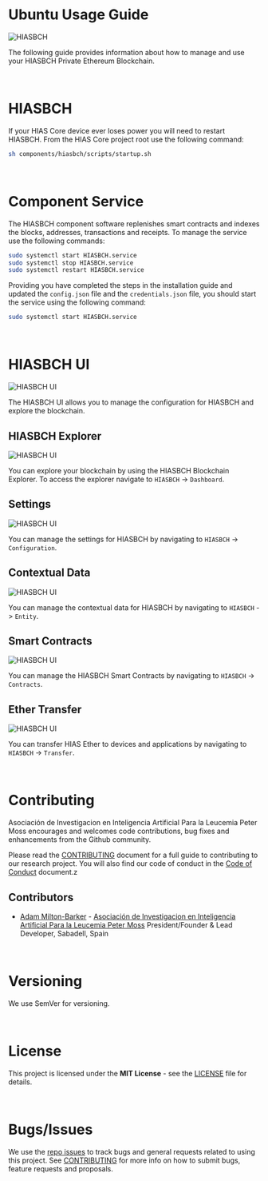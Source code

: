 # Ubuntu Usage Guide

![HIASBCH](../img/project-banner.jpg)

The following guide provides information about how to manage and use your HIASBCH Private Ethereum Blockchain.

&nbsp;

# HIASBCH
If your HIAS Core device ever loses power you will need to restart HIASBCH. From the HIAS Core project root use the following command:

``` bash
sh components/hiasbch/scripts/startup.sh
```

&nbsp;

# Component Service
The HIASBCH component software replenishes smart contracts and indexes the blocks, addresses, transactions and receipts. To manage the service use the following commands:

``` bash
sudo systemctl start HIASBCH.service
sudo systemctl stop HIASBCH.service
sudo systemctl restart HIASBCH.service
```

Providing you have completed the steps in the installation guide and updated the `config.json` file and the `credentials.json` file, you should start the service using the following command:

``` bash
sudo systemctl start HIASBCH.service
```

&nbsp;

# HIASBCH UI

![HIASBCH UI](../img/hiasbch-explorer.jpg)

The HIASBCH UI allows you to manage the configuration for HIASBCH and explore the blockchain.

## HIASBCH Explorer

![HIASBCH UI](../img/hiasbch-explorer-block.jpg)

You can explore your blockchain by using the HIASBCH Blockchain Explorer. To access the explorer navigate to `HIASBCH` -> `Dashboard`.

## Settings

![HIASBCH UI](../img/hiasbch-settings.jpg)

You can manage the settings for HIASBCH by navigating to `HIASBCH` -> `Configuration`.

## Contextual Data

![HIASBCH UI](../img/hiasbch-entity.jpg)

You can manage the contextual data for HIASBCH by navigating to `HIASBCH` -> `Entity`.

## Smart Contracts

![HIASBCH UI](../img/hiasbch-smart-contracts.jpg)

You can manage the HIASBCH Smart Contracts by navigating to `HIASBCH` -> `Contracts`.

## Ether Transfer

![HIASBCH UI](../img/hiasbch-ether-transfer.jpg)

You can transfer HIAS Ether to devices and applications by navigating to `HIASBCH` -> `Transfer`.

&nbsp;

# Contributing
Asociación de Investigacion en Inteligencia Artificial Para la Leucemia Peter Moss encourages and welcomes code contributions, bug fixes and enhancements from the Github community.

Please read the [CONTRIBUTING](https://github.com/AIIAL/HIASBCH/blob/main/CONTRIBUTING.md "CONTRIBUTING") document for a full guide to contributing to our research project. You will also find our code of conduct in the [Code of Conduct](https://github.com/AIIAL/HIASBCH/blob/main/CODE-OF-CONDUCT.md) document.z

## Contributors
- [Adam Milton-Barker](https://www.leukemiaairesearch.com/association/volunteers/adam-milton-barker "Adam Milton-Barker") - [Asociación de Investigacion en Inteligencia Artificial Para la Leucemia Peter Moss](https://www.leukemiaresearchassociation.ai "Asociación de Investigacion en Inteligencia Artificial Para la Leucemia Peter Moss") President/Founder & Lead Developer, Sabadell, Spain

&nbsp;

# Versioning
We use SemVer for versioning.

&nbsp;

# License
This project is licensed under the **MIT License** - see the [LICENSE](https://github.com/AIIAL/HIASBCH/blob/main/LICENSE "LICENSE") file for details.

&nbsp;

# Bugs/Issues
We use the [repo issues](https://github.com/AIIAL/HIASBCH/issues "repo issues") to track bugs and general requests related to using this project. See [CONTRIBUTING](https://github.com/AIIAL/HIASBCH/blob/main/CONTRIBUTING.md "CONTRIBUTING") for more info on how to submit bugs, feature requests and proposals.
